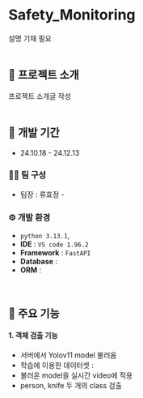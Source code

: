# Safety_Monitoring
설명 기재 필요
<br>
<br>
## 📝 프로젝트 소개
프로젝트 소개글 작성
<br>
<br>
## 📆 개발 기간
* 24.10.18 - 24.12.13<br>

### 🧑‍💻 팀 구성
 - 팀장  : 류효정 - 

### ⚙️ 개발 환경
- `python 3.13.1`,
- **IDE** : `VS code 1.96.2`
- **Framework** : `FastAPI`
- **Database** : 
- **ORM** :
<br>

## 📌 주요 기능
#### 1. 객체 검출 기능
- 서버에서 Yolov11 model 불러옴
- 학습에 이용한 데이터셋 : 
- 불러온 model을 실시간 video에 적용
- person, knife 두 개의 class 검출
